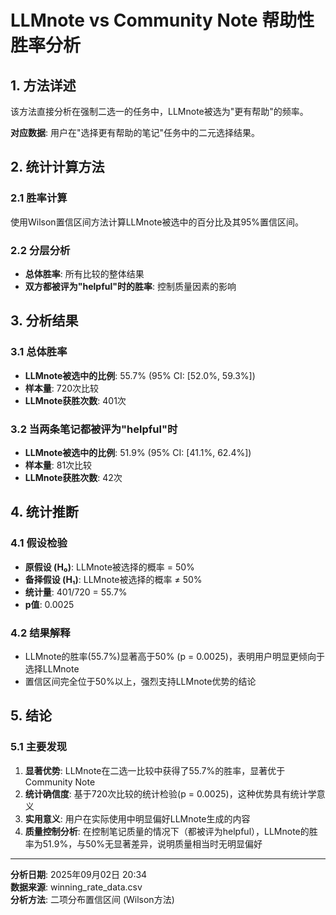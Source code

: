 # LLMnote vs Community Note 帮助性胜率分析

## 1. 方法详述

该方法直接分析在强制二选一的任务中，LLMnote被选为"更有帮助"的频率。

**对应数据**: 用户在"选择更有帮助的笔记"任务中的二元选择结果。

## 2. 统计计算方法

### 2.1 胜率计算
使用Wilson置信区间方法计算LLMnote被选中的百分比及其95%置信区间。

### 2.2 分层分析
- **总体胜率**: 所有比较的整体结果
- **双方都被评为"helpful"时的胜率**: 控制质量因素的影响

## 3. 分析结果

### 3.1 总体胜率
- **LLMnote被选中的比例**: 55.7% (95% CI: [52.0%, 59.3%])
- **样本量**: 720次比较
- **LLMnote获胜次数**: 401次

### 3.2 当两条笔记都被评为"helpful"时
- **LLMnote被选中的比例**: 51.9% (95% CI: [41.1%, 62.4%])
- **样本量**: 81次比较
- **LLMnote获胜次数**: 42次

## 4. 统计推断

### 4.1 假设检验
- **原假设 (H₀)**: LLMnote被选择的概率 = 50%
- **备择假设 (H₁)**: LLMnote被选择的概率 ≠ 50%
- **统计量**: 401/720 = 55.7%
- **p值**: 0.0025

### 4.2 结果解释
- LLMnote的胜率(55.7%)显著高于50% (p = 0.0025)，表明用户明显更倾向于选择LLMnote
- 置信区间完全位于50%以上，强烈支持LLMnote优势的结论

## 5. 结论

### 5.1 主要发现
1. **显著优势**: LLMnote在二选一比较中获得了55.7%的胜率，显著优于Community Note
2. **统计确信度**: 基于720次比较的统计检验(p = 0.0025)，这种优势具有统计学意义
3. **实用意义**: 用户在实际使用中明显偏好LLMnote生成的内容
4. **质量控制分析**: 在控制笔记质量的情况下（都被评为helpful），LLMnote的胜率为51.9%，与50%无显著差异，说明质量相当时无明显偏好

---

**分析日期**: 2025年09月02日 20:34  
**数据来源**: winning_rate_data.csv  
**分析方法**: 二项分布置信区间 (Wilson方法)
